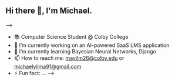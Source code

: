 ## Hi there 👋, I'm Michael.
-->

- 📚 Computer Science Student @ Colby College
- 🔭 I’m currently working on an AI-powered SaaS LMS application 
- 🌱 I’m currently learning Bayesian Neural Networks, Django
- 📫 How to reach me: mayilm26@colby.edu or michaelyilma91@gmail.com
- ⚡ Fun fact: ...
-->

